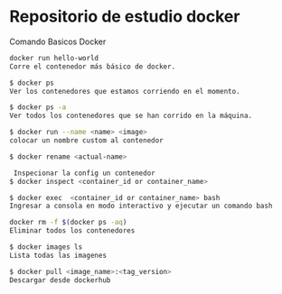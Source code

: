 # Repositorio de estudio docker
Comando Basicos Docker 


```sh 
docker run hello-world
Corre el contenedor más básico de docker.
```

```sh 
$ docker ps 
Ver los contenedores que estamos corriendo en el momento.
```

```sh 
$ docker ps -a 
Ver todos los contenedores que se han corrido en la máquina.
```

```sh 
$ docker run --name <name> <image> 
colocar un nombre custom al contenedor
```

```sh 
$ docker rename <actual-name>
```

```sh 
 Inspecionar la config un contenedor
$ docker inspect <container_id or container_name>
```

```sh 
$ docker exec  <container_id or container_name> bash  
Ingresar a consola en modo interactivo y ejecutar un comando bash 
```

```sh 
docker rm -f $(docker ps -aq)
Eliminar todos los contenedores
```



```sh 
$ docker images ls 
Lista todas las imagenes 
```


```sh 
$ docker pull <image_name>:<tag_version>
Descargar desde dockerhub 
```



